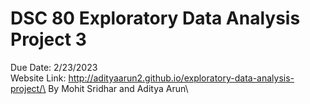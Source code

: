 # DSC 80 Exploratory Data Analysis Project 3
Due Date: 2/23/2023\
Website Link: http://adityaarun2.github.io/exploratory-data-analysis-project/\
By Mohit Sridhar and Aditya Arun\
